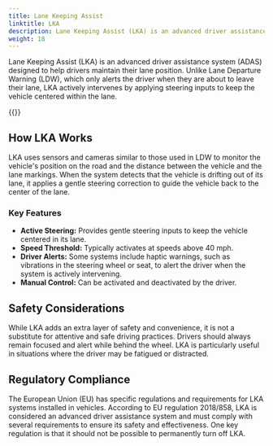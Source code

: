```yaml
---
title: Lane Keeping Assist
linktitle: LKA
description: Lane Keeping Assist (LKA) is an advanced driver assistance system (ADAS) that helps drivers stay within their lane while driving.
weight: 18
---
```

<!-- markdownlint-disable MD033 -->

Lane Keeping Assist (LKA) is an advanced driver assistance system (ADAS) designed to help drivers maintain their lane position. Unlike Lane Departure Warning (LDW), which only alerts the driver when they are about to leave their lane, LKA actively intervenes by applying steering inputs to keep the vehicle centered within the lane.

{{<evkxdisplayaddarticle />}}

## How LKA Works

LKA uses sensors and cameras similar to those used in LDW to monitor the vehicle's position on the road and the distance between the vehicle and the lane markings. When the system detects that the vehicle is drifting out of its lane, it applies a gentle steering correction to guide the vehicle back to the center of the lane.

### Key Features

- **Active Steering:** Provides gentle steering inputs to keep the vehicle centered in its lane.
- **Speed Threshold:** Typically activates at speeds above 40 mph.
- **Driver Alerts:** Some systems include haptic warnings, such as vibrations in the steering wheel or seat, to alert the driver when the system is actively intervening.
- **Manual Control:** Can be activated and deactivated by the driver.

## Safety Considerations

While LKA adds an extra layer of safety and convenience, it is not a substitute for attentive and safe driving practices. Drivers should always remain focused and alert while behind the wheel. LKA is particularly useful in situations where the driver may be fatigued or distracted.

## Regulatory Compliance

The European Union (EU) has specific regulations and requirements for LKA systems installed in vehicles. According to EU regulation 2018/858, LKA is considered an advanced driver assistance system and must comply with several requirements to ensure its safety and effectiveness. One key regulation is that it should not be possible to permanently turn off LKA.

